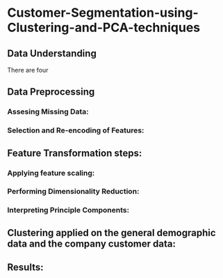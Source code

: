 # Customer-Segmentation-using-Clustering-and-PCA-techniques


## Data Understanding 
There are four 

## Data Preprocessing

### Assesing Missing Data:  

### Selection and Re-encoding of Features:

## Feature Transformation steps:

### Applying feature scaling:

### Performing Dimensionality Reduction:

### Interpreting Principle Components:

## Clustering applied on the general demographic data and the company customer data:

## Results:


